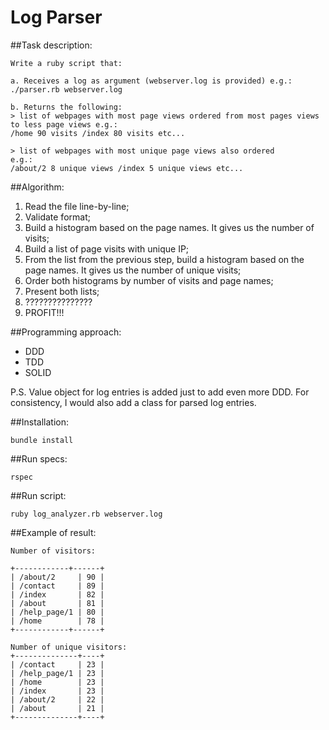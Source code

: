 # Log Parser

##Task description:

    Write a ruby script that:
    
    a. Receives a log as argument (webserver.log is provided) e.g.: ./parser.rb webserver.log
    
    b. Returns the following:
    > list of webpages with most page views ordered from most pages views to less page views e.g.:
    /home 90 visits /index 80 visits etc...
    
    > list of webpages with most unique page views also ordered
    e.g.:
    /about/2 8 unique views /index 5 unique views etc...

##Algorithm:
1. Read the file line-by-line;
2. Validate format;
3. Build a histogram based on the page names. It gives us the number of visits;  
4. Build a list of page visits with unique IP;
5. From the list from the previous step, build a histogram based on the page names. It gives us the number of unique visits;
6. Order both histograms by number of visits and page names;
7. Present both lists;
8. ???????????????
9. PROFIT!!!

##Programming approach:
- DDD
- TDD
- SOLID

P.S. Value object for log entries is added just to add even more DDD. For consistency, I would also add a class for parsed log entries.

##Installation:
 
 
    bundle install

##Run specs: 


    rspec

##Run script:


    ruby log_analyzer.rb webserver.log

##Example of result:


    Number of visitors:
    
    +------------+------+
    | /about/2     | 90 |
    | /contact     | 89 |
    | /index       | 82 |
    | /about       | 81 |
    | /help_page/1 | 80 |
    | /home        | 78 |
    +------------+------+
      
    Number of unique visitors:
    +--------------+----+
    | /contact     | 23 |
    | /help_page/1 | 23 |
    | /home        | 23 |
    | /index       | 23 |
    | /about/2     | 22 |
    | /about       | 21 |
    +--------------+----+  

